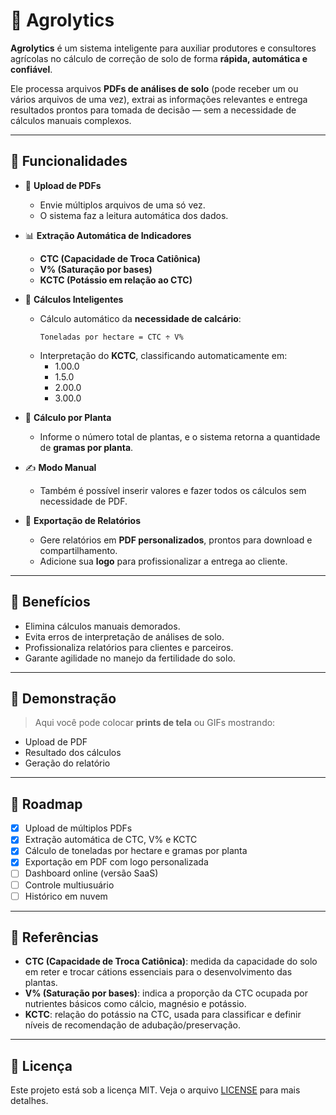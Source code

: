 # 🌱 Agrolytics  

**Agrolytics** é um sistema inteligente para auxiliar produtores e consultores agrícolas no cálculo de correção de solo de forma **rápida, automática e confiável**.  

Ele processa arquivos **PDFs de análises de solo** (pode receber um ou vários arquivos de uma vez), extrai as informações relevantes e entrega resultados prontos para tomada de decisão — sem a necessidade de cálculos manuais complexos.  

---

## 🚀 Funcionalidades  

- 📂 **Upload de PDFs**  
  - Envie múltiplos arquivos de uma só vez.  
  - O sistema faz a leitura automática dos dados.  

- 📊 **Extração Automática de Indicadores**  
  - **CTC (Capacidade de Troca Catiônica)**  
  - **V% (Saturação por bases)**  
  - **KCTC (Potássio em relação ao CTC)**  

- 🧮 **Cálculos Inteligentes**  
  - Cálculo automático da **necessidade de calcário**:  
    ```
    Toneladas por hectare = CTC ÷ V%
    ```  
  - Interpretação do **KCTC**, classificando automaticamente em:  
    - 1.00.0  
    - 1.5.0  
    - 2.00.0  
    - 3.00.0  

- 🌱 **Cálculo por Planta**  
  - Informe o número total de plantas, e o sistema retorna a quantidade de **gramas por planta**.  

- ✍️ **Modo Manual**  
  - Também é possível inserir valores e fazer todos os cálculos sem necessidade de PDF.  

- 📑 **Exportação de Relatórios**  
  - Gere relatórios em **PDF personalizados**, prontos para download e compartilhamento.  
  - Adicione sua **logo** para profissionalizar a entrega ao cliente.  

---

## 🎯 Benefícios  

- Elimina cálculos manuais demorados.  
- Evita erros de interpretação de análises de solo.  
- Profissionaliza relatórios para clientes e parceiros.  
- Garante agilidade no manejo da fertilidade do solo.  

---

## 📸 Demonstração  

> Aqui você pode colocar **prints de tela** ou GIFs mostrando:  
- Upload de PDF  
- Resultado dos cálculos  
- Geração do relatório  

---

## 📌 Roadmap  

- [x] Upload de múltiplos PDFs  
- [x] Extração automática de CTC, V% e KCTC  
- [x] Cálculo de toneladas por hectare e gramas por planta  
- [x] Exportação em PDF com logo personalizada  
- [ ] Dashboard online (versão SaaS)  
- [ ] Controle multiusuário  
- [ ] Histórico em nuvem  

---

## 📖 Referências  

- **CTC (Capacidade de Troca Catiônica)**: medida da capacidade do solo em reter e trocar cátions essenciais para o desenvolvimento das plantas.  
- **V% (Saturação por bases)**: indica a proporção da CTC ocupada por nutrientes básicos como cálcio, magnésio e potássio.  
- **KCTC**: relação do potássio na CTC, usada para classificar e definir níveis de recomendação de adubação/preservação.  

---

## 📜 Licença  

Este projeto está sob a licença MIT. Veja o arquivo [LICENSE](LICENSE) para mais detalhes.  
